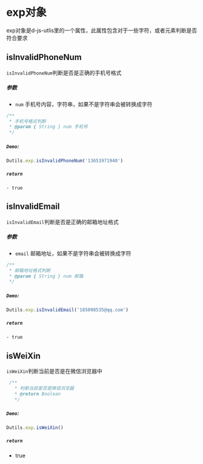 # exp对象
exp对象是d-js-utlis里的一个属性，此属性包含对于一些字符，或者元素判断是否符合要求

## isInvalidPhoneNum
`isInvalidPhoneNum`判断是否是正确的手机号格式
##### 参数
  - `num` 手机号内容，字符串，如果不是字符串会被转换成字符
```js
/**
 * 手机号格式判断
 * @param { String } num 手机号
 */
```
##### `Demo`:
```js
Dutils.exp.isInvalidPhoneNum('13651971940')
```
##### `return`
    - true

## isInvalidEmail
`isInvalidEmail`判断是否是正确的邮箱地址格式
##### 参数
  - `email` 邮箱地址，如果不是字符串会被转换成字符
```js
/**
 * 邮箱地址格式判断
 * @param { String } num 邮箱
 */
```
##### `Demo`:
```js
Dutils.exp.isInvalidEmail('185098535@qq.com')
```
##### `return`
    - true

## isWeiXin
`isWeiXin`判断当前是否是在微信浏览器中
```js
 /**
   * 判断当前是否是微信浏览器
   * @return Boolean 
   */
```
##### `Demo`:
```js
Dutils.exp.isWeiXin()
```
##### `return`
  - true